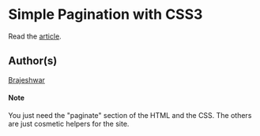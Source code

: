 # Simple Pagination with CSS3

Read the [article](//brajeshwar.com/2011/pagination-css3-style/).

## Author(s)

[Brajeshwar](//brajeshwar.me/)

#### Note

You just need the "paginate" section of the HTML and the CSS.
The others are just cosmetic helpers for the site.